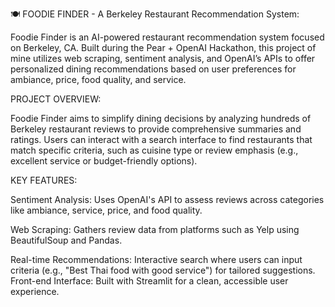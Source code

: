 🍽️ FOODIE FINDER - A Berkeley Restaurant Recommendation System:

Foodie Finder is an AI-powered restaurant recommendation system focused on Berkeley, CA. Built during the Pear + OpenAI Hackathon, this project of mine utilizes web scraping, sentiment analysis, and OpenAI’s APIs to offer personalized dining recommendations based on user preferences for ambiance, price, food quality, and service.

PROJECT OVERVIEW:

Foodie Finder aims to simplify dining decisions by analyzing hundreds of Berkeley restaurant reviews to provide comprehensive summaries and ratings. Users can interact with a search interface to find restaurants that match specific criteria, such as cuisine type or review emphasis (e.g., excellent service or budget-friendly options).

KEY FEATURES:

Sentiment Analysis: Uses OpenAI's API to assess reviews across categories like ambiance, service, price, and food quality.

Web Scraping: Gathers review data from platforms such as Yelp using BeautifulSoup and Pandas.

Real-time Recommendations: Interactive search where users can input criteria (e.g., "Best Thai food with good service") for tailored suggestions.
Front-end Interface: Built with Streamlit for a clean, accessible user experience.
